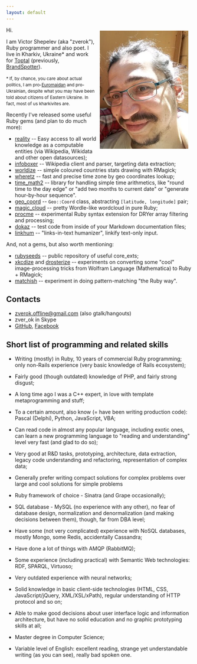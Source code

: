```yaml
---
layout: default
---
```


<img src="img/zverok3.jpg" style="float:right; margin: 10px;"/>

Hi.

I am Victor Shepelev (aka "zverok"), Ruby programmer and also poet.
I live in Kharkiv, Ukraine* and work for [Toptal](https://www.toptal.com/) (previously, [BrandSpotter](http://brandspotter.ru)).

<small>* If, by chance, you care about actual politics, I am pro-[Euromaidan](http://en.wikipedia.org/wiki/Euromaidan) and pro-Ukrainian, despite what you may have been told about citizens of Eastern Ukraine. In fact, most of us kharkivites are.</small>

Recently I've released some useful Ruby gems (and plan to do much more):

* [reality](https://github.com/molybdenum-99/reality) -- Easy access to all world knowledge as a computable entities (via Wikipedia, Wikidata and other open datasources);
* [infoboxer](https://github.com/molybdenum-99/infoboxer) -- Wikipedia client and parser, targeting data extraction;
* [worldize](https://github.com/zverok/worldize) -- simple coloured countries stats drawing with RMagick;
* [wheretz](https://github.com/zverok/wheretz) -- fast and precise time zone by geo coordinates lookup;
* [time_math2](https://github.com/zverok/time_math2) -- library for handling simple time arithmetics, like "round time to the day edge" or "add two months to current date" or "generate hour-by-hour sequence".
* [geo_coord](https://github.com/zverok/geo_coord) -- `Geo::Coord` class, abstracting `[latitude, longitude]` pair;
* [magic_cloud](http://github.com/zverok/magic_cloud) -- pretty Wordle-like wordcloud in pure Ruby;
* [procme](http://github.com/zverok/procme) -- experimental Ruby syntax extension for DRYer array filtering and processing;
* [dokaz](http://github.com/zverok/dokaz) -- test code from inside of your Markdown documentation files;
* [linkhum](https://github.com/zverok/linkhum) -- "links-in-text humanizer", linkify text-only input.

And, not a gems, but also worth mentioning:

* [rubyseeds](https://github.com/zverok/rubyseeds) -- public repository of useful core_exts;
* [xkcdize](https://github.com/zverok/xkcdize) and [drosterize](https://github.com/zverok/drosterize) -- experiments on converting some "cool" image-processing tricks from Wolfram Language (Mathematica) to Ruby + RMagick;
* [matchish](https://github.com/zverok/matchish) -- experiment in doing pattern-matching "the Ruby way".

## Contacts

* [zverok.offline@gmail.com](mailto:zverok.offline@gmail.com) (also gtalk/hangouts)
* zver_ok in Skype
* [GitHub](http://github.com/zverok), [Facebook](http://facebook.com/zverok)

## Short list of programming and related skills

* Writing (mostly) in Ruby, 10 years of commercial Ruby programming; only non-Rails experience (very basic knowledge of Rails ecosystem);
* Fairly good (though outdated) knowledge of PHP, and fairly strong disgust;
* A long time ago I was a C++ expert, in love with template metaprogramming and stuff;
* To a certain amount, also know (= have been writing production code): Pascal (Delphi), Python, JavaScript, VBA;
* Can read code in almost any popular language, including exotic ones, can learn a new programming language to "reading and understanding" level very fast (and glad to do so);
* Very good at R&D tasks, prototyping, architecture, data extraction, legacy code understanding and refactoring, representation of complex data;
* Generally prefer writing compact solutions for complex problems over large and cool solutions for simple problems

* Ruby framework of choice - Sinatra (and Grape occasionally);
* SQL database - MySQL (no experience with any other), no fear of database design, normalization and denormalization (and making decisions between them), though, far from DBA level;
* Have some (not very complicated) experience with NoSQL databases, mostly Mongo, some Redis, accidentally Cassandra;
* Have done a lot of things with AMQP (RabbitMQ);
* Some experience (including practical) with Semantic Web technologies: RDF, SPARQL, Virtuoso;
* Very outdated experience with neural networks;

* Solid knowledge in basic client-side technologies (HTML, CSS, JavaScript/jQuery, XML/XSL/xPath), regular understanding of HTTP protocol and so on;
* Able to make good decisions about user interface logic and information architecture, but have no solid education and no graphic prototyping skills at all;

* Master degree in Computer Science;
* Variable level of English: excellent reading, strange yet understandable writing (as you can see), really bad spoken one.

